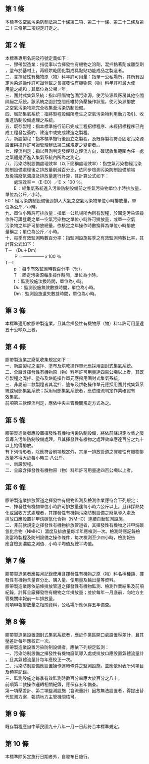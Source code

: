 第 1 條
-------
本標準依空氣污染防制法第二十條第二項、第二十一條、第二十二條及第  
二十三條第二項規定訂定之。

第 2 條
-------
本標準專用名詞及符號定義如下：  
一、膠帶製造業：指從事以含揮發性有機物之溶劑，混拌黏著劑或離型劑  
    ，塗布於基材上，再經烘乾固化製成具黏貼功能成品之製造者。  
二、含揮發性有機物原（物）料年許可用量：指單一公私場所，其所有固  
    定污染源操作許可證登載之含揮發性有機物原（物）料年許可最大使  
    用量之總和；其單位為公噸／年。  
三、圍封式集氣系統：指以阻隔物包圍污染源，使污染源與廠房其他空間  
    隔絕之系統。該系統之圍封空間應維持負壓操作狀態，使污染源排放  
    之空氣污染物能完全收集至污染防制設備。  
四、局部集氣系統：指將製程設備所產生之空氣污染物利用動力吸引、收  
    集進防制設備處理之系統。  
五、既存製程：指本標準施行前已完成工程招標程序、未經招標程序已完  
    成工程發包簽約、建造中或完成建造之製程。  
六、新設製程：指本標準施行後設立之製程，及既存製程符合固定污染源  
    設置與操作許可證管理辦法第三條規定之變更者。。  
七、煙流判定：指以目測判定發煙器之煙流方向，確認收集範圍內任一處  
    之氣體是否進入集氣系統內所為之測定。  
八、污染防制設備處理效率（以下簡稱處理效率）：指空氣污染物經污染  
    防制設備處理後之排放量削減百分比，依同步檢測污染防制設備前端  
    及後端廢氣濃度及排放量進行計算，其計算公式如下：  
　　處理效率＝（E-E0）／E ｘ 100  ％。  
　　E ：經集氣系統進入污染防制設備前之空氣污染物單位小時排放量，  
        單位為公斤／小時。  
    E0：經污染防制設備後逕排入大氣之空氣污染物單位小時排放量，單  
        位為公斤／小時。  
九、單位小時許可排放量：指單一公私場所內所有製程，於固定污染源操  
    作許可證登載之單一空氣污染物之單位小時許可排放量，或單一空氣  
    污染物之年許可排放總量，依核定之年操作時數換算為單位小時排放  
    量稱之；單位為公斤／小時。  
十、每季有效監測時數百分率：指監測設施每季之有效監測時數比率，其  
    計算公式如下：  
        T－ （Du＋Dm）  
　　Ｐ＝───────ｘ100 ％  
            T－t  
　　p ：每季有效監測時數百分率（％）。  
　　T ：固定污染源每季操作時間，單位為小時。  
　　t ：監測設施汰換時間，單位為小時。  
　　Du：監測設施無效數據時間，單位為小時。  
　　Dm：監測設施遺失數據時間，單位為小時。

第 3 條
-------
本標準適用於膠帶製造業，且其含揮發性有機物原（物）料年許可用量達  
五十公噸以上者。

第 4 條
-------
膠帶製造業之廢氣收集規定如下：  
一、新設製程之混拌、塗布及烘乾操作單元應採用圍封式集氣系統。  
二、全廠含揮發性有機物原（物）料年許可用量達四百公噸以上者，其既  
    存製程之混拌、塗布及烘乾操作單元應採用圍封式集氣系統。  
三、非屬前二款製程者其混拌、塗布及烘乾操作單元應採用圍封式集氣系  
    統或局部集氣系統；採用局部集氣系統者，應依煙流判定作業確認有  
    效集氣。  
前項第三款煙流判定，應依中央主管機關規定方式為之。

第 5 條
-------
膠帶製造業者應設置揮發性有機物污染防制設備，將依前條規定收集之廢  
氣導入污染防制設備處理，且其揮發性有機物之處理效率應達百分之九十  
以上始得排放。  
有下列情形者，除應符合前項規定外，其單一排放管道之揮發性有機物排  
放量不得大於每小時三‧八公斤。  
一、新設製程。  
二、全廠含揮發性有機物原（物）料年許可用量達四百公噸以上者。

第 6 條
-------
膠帶製造業排放管道之揮發性有機物監測及檢測作業應符合下列規定：  
一、揮發性有機物單位小時許可排放量達每小時六公斤以上，且非採熱焚  
    化或回收方式處理者，其揮發性有機物污染防制設備之廢氣導入處及  
    排放口應設置非甲烷碳氫化合物（NMHC）連續自動監測設施。  
二、非前款規定之揮發性有機物排放管道者，其揮發性有機物之非甲烷碳  
    氫化合物（NMHC）濃度及排放量每半年應檢測一次。檢測時應記錄檢  
    測當時製程及防制設備之操作條件，每次檢測至少四小時，檢測報告  
    應含檢測濃度之測值、小時平均值及總平均值。

第 7 條
-------
膠帶製造業者應每月記錄使用含揮發性有機物之原（物）料名稱種類、揮  
發性有機物含量百分比、購入量、使用量及輸出量等資料。  
膠帶製造業應依前條排放管道之揮發性有機物監測、檢測作業結果及前項  
紀錄，計算全廠揮發性有機物之年排放量；並於每年一月底前，向地方主  
管機關申報前一年排放量。  
前項申報排放量之相關資料，公私場所應保存五年備查。

第 8 條
-------
膠帶製造業設置圍封式集氣系統者，應於作業區開口處設置壓差計，且其  
壓差計每年應校正一次。  
膠帶製造業設置污染防制設備者，應依下列規定監測：  
一、污染防制設備之揮發性有機物廢氣導入處或排放口應設置氣體流量計  
    ，且其氣體流量計每年應校正一次。  
二、污染防制設備應設置操作運轉條件之監測設施，並應依附表所列項目  
    及頻率記錄。  
三、監測設施之每季有效監測時數百分率應大於百分之八十。  
前項第二款操作運轉相關紀錄，應保存五年備查。  
第一項壓差計、第二項監測設施（含流量計）因故無法設置者，得提出替  
代監測方案，報請地方主管機關核可。

第 9 條
-------
既存製程應自中華民國九十八年一月一日起符合本標準規定。

第 10 條
--------
本標準除另定施行日期者外，自發布日施行。


